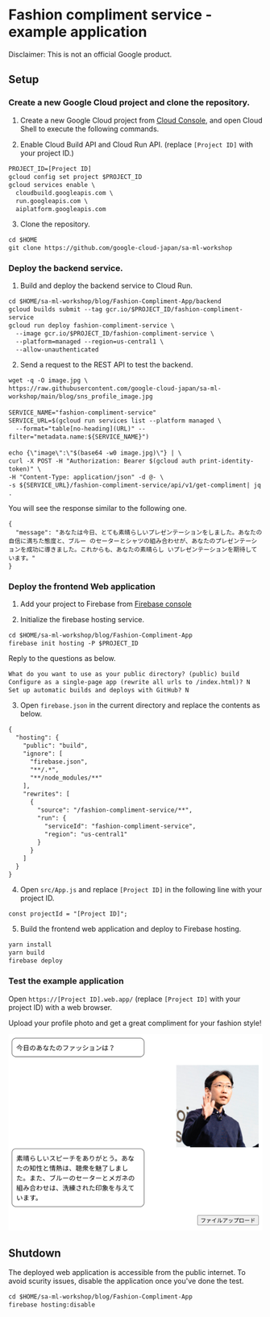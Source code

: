 # Fashion compliment service - example application

Disclaimer: This is not an official Google product.

## Setup

### Create a new Google Cloud project and clone the repository.

1. Create a new Google Cloud project from [Cloud Console](https://console.cloud.google.com), and open Cloud Shell to execute the following commands.

2. Enable Cloud Build API and Cloud Run API. (replace `[Project ID]` with your project ID.)

```
PROJECT_ID=[Project ID]
gcloud config set project $PROJECT_ID
gcloud services enable \
  cloudbuild.googleapis.com \
  run.googleapis.com \
  aiplatform.googleapis.com
```

3. Clone the repository.
   
```
cd $HOME
git clone https://github.com/google-cloud-japan/sa-ml-workshop
```
### Deploy the backend service.

1. Build and deploy the backend service to Cloud Run.

```
cd $HOME/sa-ml-workshop/blog/Fashion-Compliment-App/backend
gcloud builds submit --tag gcr.io/$PROJECT_ID/fashion-compliment-service
gcloud run deploy fashion-compliment-service \
  --image gcr.io/$PROJECT_ID/fashion-compliment-service \
  --platform=managed --region=us-central1 \
  --allow-unauthenticated
```

2. Send a request to the REST API to test the backend.

```
wget -q -O image.jpg \
https://raw.githubusercontent.com/google-cloud-japan/sa-ml-workshop/main/blog/sns_profile_image.jpg

SERVICE_NAME="fashion-compliment-service"
SERVICE_URL=$(gcloud run services list --platform managed \
  --format="table[no-heading](URL)" --filter="metadata.name:${SERVICE_NAME}")

echo {\"image\":\"$(base64 -w0 image.jpg)\"} | \
curl -X POST -H "Authorization: Bearer $(gcloud auth print-identity-token)" \
-H "Content-Type: application/json" -d @- \
-s ${SERVICE_URL}/fashion-compliment-service/api/v1/get-compliment| jq .
```

You will see the response similar to the following one.

```
{
  "message": "あなたは今日、とても素晴らしいプレゼンテーションをしました。あなたの自信に満ちた態度と、ブルー のセーターとシャツの組み合わせが、あなたのプレゼンテーションを成功に導きました。これからも、あなたの素晴らし いプレゼンテーションを期待しています。"
}
```

### Deploy the frontend Web application

1. Add your project to Firebase from [Firebase console](https://console.firebase.google.com/)

2. Initialize the firebase hosting service.

```
cd $HOME/sa-ml-workshop/blog/Fashion-Compliment-App
firebase init hosting -P $PROJECT_ID
```

  Reply to the questions as below.

```
What do you want to use as your public directory? (public) build
Configure as a single-page app (rewrite all urls to /index.html)? N
Set up automatic builds and deploys with GitHub? N
```

3. Open `firebase.json` in the current directory and replace the contents as below.

```
{
  "hosting": {
    "public": "build",
    "ignore": [
      "firebase.json",
      "**/.*",
      "**/node_modules/**"
    ],
    "rewrites": [
      {
        "source": "/fashion-compliment-service/**",
        "run": {
          "serviceId": "fashion-compliment-service",
          "region": "us-central1"
        }
      }
    ]
  }
}
```

4. Open `src/App.js` and replace `[Project ID]` in the following line with your project ID.

```
const projectId = "[Project ID]";
```

5. Build the frontend web application and deploy to Firebase hosting.

```
yarn install
yarn build
firebase deploy
```

### Test the example application

Open `https://[Project ID].web.app/` (replace `[Project ID]` with your project ID) with a web browser.

Upload your profile photo and get a great compliment for your fashion style!

![screenshot](/blog/Fashion-Compliment-App/screenshot.png)

## Shutdown

The deployed web application is accessible from the public internet. To avoid scurity issues, disable the application once you've done the test.

```
cd $HOME/sa-ml-workshop/blog/Fashion-Compliment-App
firebase hosting:disable
```
